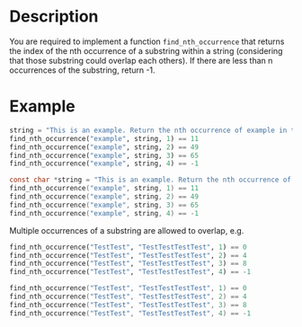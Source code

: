 # Description
You are required to implement a function `find_nth_occurrence` that returns the index of the nth occurrence of a substring within a string (considering that those substring could overlap each others). If there are less than n occurrences of the substring, return -1.

# Example
```python
string = "This is an example. Return the nth occurrence of example in this example string."
find_nth_occurrence("example", string, 1) == 11
find_nth_occurrence("example", string, 2) == 49
find_nth_occurrence("example", string, 3) == 65
find_nth_occurrence("example", string, 4) == -1
```
```c
const char *string = "This is an example. Return the nth occurrence of example in this example string.";
find_nth_occurrence("example", string, 1) == 11
find_nth_occurrence("example", string, 2) == 49
find_nth_occurrence("example", string, 3) == 65
find_nth_occurrence("example", string, 4) == -1
```

Multiple occurrences of a substring are allowed to overlap, e.g.
```python
find_nth_occurrence("TestTest", "TestTestTestTest", 1) == 0
find_nth_occurrence("TestTest", "TestTestTestTest", 2) == 4
find_nth_occurrence("TestTest", "TestTestTestTest", 3) == 8
find_nth_occurrence("TestTest", "TestTestTestTest", 4) == -1
```
```c
find_nth_occurrence("TestTest", "TestTestTestTest", 1) == 0
find_nth_occurrence("TestTest", "TestTestTestTest", 2) == 4
find_nth_occurrence("TestTest", "TestTestTestTest", 3) == 8
find_nth_occurrence("TestTest", "TestTestTestTest", 4) == -1
```
